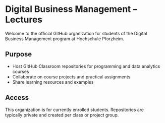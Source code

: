 # Digital Business Management – Lectures

Welcome to the official GitHub organization for students of the Digital Business Management program at Hochschule Pforzheim.

## Purpose
- Host GitHub Classroom repositories for programming and data analytics courses
- Collaborate on course projects and practical assignments
- Share learning resources and examples

## Access
This organization is for currently enrolled students. Repositories are typically private and created per class or project group.
